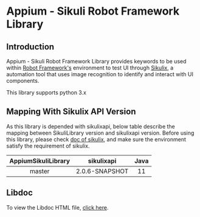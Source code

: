 Appium - Sikuli Robot Framework Library
==============================

## Introduction
Appium - Sikuli Robot Framework Library provides keywords to be used within [Robot Framework's](https://robotframework.org/) environment to test UI through [Sikulix](http://sikulix.com/), a automation tool that uses image recognition to identify and interact with UI components.

This library supports python 3.x

## Mapping With Sikulix API Version
As this library is depended with sikulixapi, below table describe the mapping between SikuliLibrary version and sikulixapi version.
Before using this library, please check [doc of sikulix](https://sikulix-2014.readthedocs.io/en/latest/index.html), and make sure the environment satisfy the requirement of sikulix.

|   AppiumSikuliLibrary    |     sikulixapi   	     | Java |
|:------------------------:|:----------------------:|:----:|
|          master          |  2.0.6-SNAPSHOT   	 |  11  |

## Libdoc
To view the Libdoc HTML file, [click here](https://thinhdnn.github.io/robotframework-AppiumSikuliLibrary/doc/AppiumSikuliLibrary.html).
